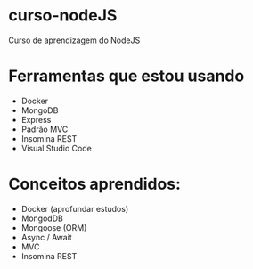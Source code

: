 # curso-nodeJS
Curso de aprendizagem do NodeJS

# Ferramentas que estou usando 

- Docker
- MongoDB
- Express
- Padrão MVC
- Insomina REST
- Visual Studio Code

# Conceitos aprendidos:

- Docker (aprofundar estudos)
- MongodDB
- Mongoose (ORM)
- Async / Await
- MVC
- Insomina REST
 